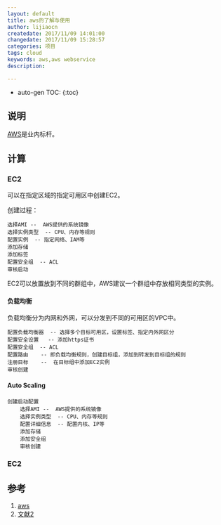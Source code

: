 ```yaml
---
layout: default
title: aws的了解与使用
author: lijiaocn
createdate: 2017/11/09 14:01:00
changedate: 2017/11/09 15:28:57
categories: 项目
tags: cloud
keywords: aws,aws webservice
description: 

---
```


* auto-gen TOC:
{:toc}

## 说明 

[AWS][1]是业内标杆。

## 计算

### EC2

可以在指定区域的指定可用区中创建EC2。

创建过程：

	选择AMI --  AWS提供的系统镜像
	选择实例类型  -- CPU、内存等规则
	配置实例  -- 指定网络、IAM等
	添加存储
	添加标签
	配置安全组  -- ACL
	审核启动

EC2可以放置放到不同的群组中，AWS建议一个群组中存放相同类型的实例。

#### 负载均衡

负载均衡分为内网和外网，可以分发到不同的可用区的VPC中。

	配置负载均衡器  -- 选择多个目标可用区，设置标签、指定内外网区分
	配置安全设置   -- 添加https证书
	配置安全组  -- ACL
	配置路由    -- 即负载均衡规则，创建目标组，添加到转发到目标组的规则
	注册目标    --  在目标组中添加EC2实例
	审核创建

#### Auto Scaling

	创建启动配置
		选择AMI --  AWS提供的系统镜像
		选择实例类型  -- CPU、内存等规则
		配置详细信息  -- 配置内核、IP等
		添加存储
		添加安全组
		审核创建

### EC2 

## 参考

1. [aws][1]
2. [文献2][2]

[1]: http://www.aws.amazon.com/  "aws" 
[2]: 2.com  "文献1" 
